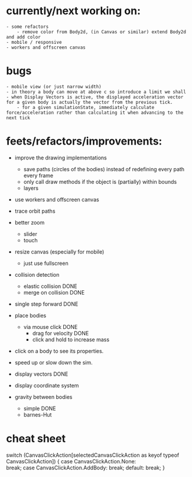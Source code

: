 # currently/next working on:
    - some refactors
        - remove color from Body2d, (in Canvas or similar) extend Body2d and add color
    - mobile / responsive
    - workers and offscreen canvas

# bugs
    - mobile view (or just narrow width)
    - in theory a body can move at above c so introduce a limit we shall
    - when Display Vectors is active, the displayed acceleration vector for a given body is actually the vector from the previous tick.
        - for a given simulationState, immediately calculate force/acceleration rather than calculating it when advancing to the next tick

# feets/refactors/improvements:
- improve the drawing implementations
    - save paths (circles of the bodies) instead of redefining every path every frame
    - only call draw methods if the object is (partially) within bounds
    - layers

- use workers and offscreen canvas

- trace orbit paths

- better zoom
    - slider
    - touch

- resize canvas (especially for mobile)
    - just use fullscreen

- collision detection
    - elastic collision DONE
    - merge on collision DONE
- single step forward DONE
- place bodies
    - via mouse click DONE
        - drag for velocity DONE
        - click and hold to increase mass
- click on a body to see its properties.
- speed up or slow down the sim.
- display vectors DONE
- display coordinate system
- gravity between bodies
    - simple DONE
    - barnes-Hut

# cheat sheet
switch (CanvasClickAction[selectedCanvasClickAction as keyof typeof CanvasClickAction]) {
        case CanvasClickAction.None:  
            break;
        case CanvasClickAction.AddBody:
            break;
        default:
            break;
    }
